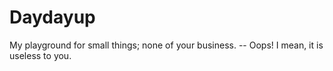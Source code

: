 # Daydayup
My playground for small things; none of your business. -- Oops! I mean, it is useless to you.
